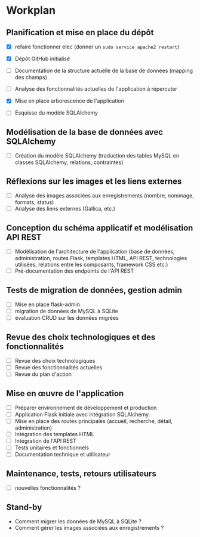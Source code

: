 # Workplan

## Planification et mise en place du dépôt

- [X] refaire fonctionner elec (donner un `sudo service apache2 restart`)
- [X] Dépôt GitHub initialisé
- [ ] Documentation de la structure actuelle de la base de données (mapping des champs)
- [ ] Analyse des fonctionnalités actuelles de l'application à répercuter
- [X] Mise en place arborescence de l'application
- [ ] Esquisse du modèle SQLAlchemy


## Modélisation de la base de données avec SQLAlchemy

- [ ] Création du modèle SQLAlchemy (traduction des tables MySQL en classes SQLAlchemy, relations, contraintes)

## Réflexions sur les images et les liens externes

- [ ] Analyse des images associées aux enregistrements (nombre, nommage, formats, status)
- [ ] Analyse des liens externes (Gallica, etc.)

## Conception du schéma applicatif et modélisation API REST

- [ ] Modélisation de l'architecture de l'application (base de données, administration, routes Flask, templates HTML, API REST, technologies utilisées, relations entre les composants, framework CSS etc.)
- [ ] Pré-documentation des endpoints de l'API REST

## Tests de migration de données, gestion admin

- [ ] Mise en place flask-admin
- [ ] migration de données de MySQL à SQLite
- [ ] évaluation CRUD sur les données migrées

## Revue des choix technologiques et des fonctionnalités

- [ ] Revue des choix technologiques
- [ ] Revue des fonctionnalités actuelles
- [ ] Revue du plan d'action

## Mise en œuvre de l'application 

- [ ] Préparer environnement de développement et production
- [ ] Application Flask initiale avec intégration SQLAlchemy 
- [ ] Mise en place des routes principales (accueil, recherche, détail, administration)
- [ ] Intégration des templates HTML
- [ ] Intégration de l'API REST
- [ ] Tests unitaires et fonctionnels
- [ ] Documentation technique et utilisateur

## Maintenance, tests, retours utilisateurs

- [ ] nouvelles fonctionnalités ?

## Stand-by

- Comment migrer les données de MySQL à SQLite ?
- Comment gérer les images associées aux enregistrements ?
